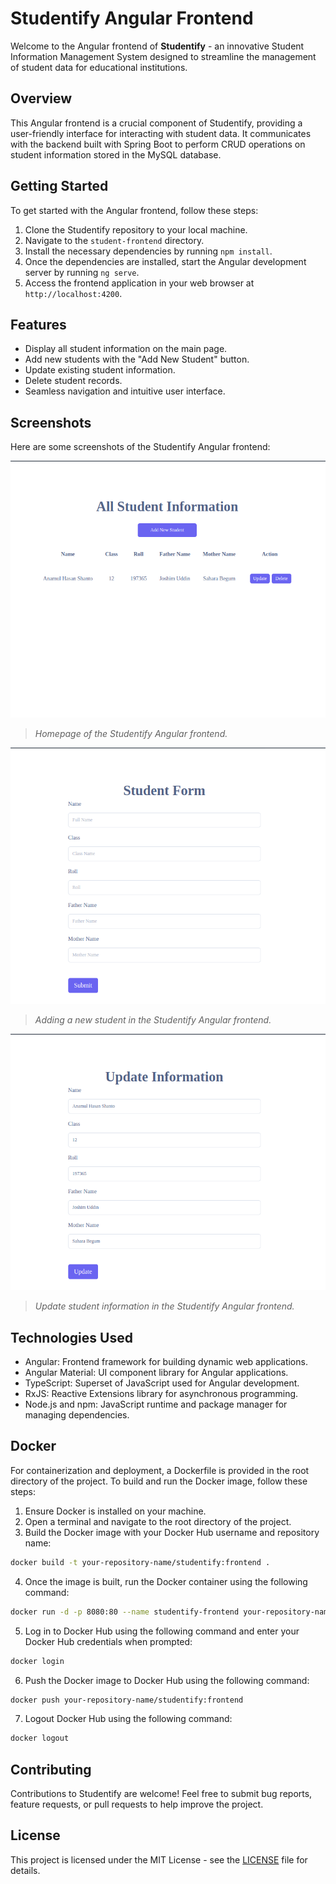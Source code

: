 # Studentify Angular Frontend

Welcome to the Angular frontend of **Studentify** - an innovative Student Information Management System designed to streamline the management of student data for educational institutions.

## Overview

This Angular frontend is a crucial component of Studentify, providing a user-friendly interface for interacting with student data. It communicates with the backend built with Spring Boot to perform CRUD operations on student information stored in the MySQL database.

## Getting Started

To get started with the Angular frontend, follow these steps:

1. Clone the Studentify repository to your local machine.
2. Navigate to the `student-frontend` directory.
3. Install the necessary dependencies by running `npm install`.
4. Once the dependencies are installed, start the Angular development server by running `ng serve`.
5. Access the frontend application in your web browser at `http://localhost:4200`.

## Features

- Display all student information on the main page.
- Add new students with the "Add New Student" button.
- Update existing student information.
- Delete student records.
- Seamless navigation and intuitive user interface.

## Screenshots

Here are some screenshots of the Studentify Angular frontend:

![Home Page](https://github.com/imrezaulkrm/Studentify/raw/frontend/images/home-page.png)
> *Homepage of the Studentify Angular frontend.*

![Student Form Page](https://github.com/imrezaulkrm/Studentify/raw/frontend/images/student-page.png)

> *Adding a new student in the Studentify Angular frontend.*

![Update Page](https://github.com/imrezaulkrm/Studentify/raw/frontend/images/update-page.png)
> *Update student information in the Studentify Angular frontend.*

## Technologies Used

- Angular: Frontend framework for building dynamic web applications.
- Angular Material: UI component library for Angular applications.
- TypeScript: Superset of JavaScript used for Angular development.
- RxJS: Reactive Extensions library for asynchronous programming.
- Node.js and npm: JavaScript runtime and package manager for managing dependencies.

## Docker

For containerization and deployment, a Dockerfile is provided in the root directory of the project. To build and run the Docker image, follow these steps:

1. Ensure Docker is installed on your machine.
2. Open a terminal and navigate to the root directory of the project.
3. Build the Docker image with your Docker Hub username and repository name:

```bash
docker build -t your-repository-name/studentify:frontend .
```
4. Once the image is built, run the Docker container using the following command:
```bash
docker run -d -p 8080:80 --name studentify-frontend your-repository-name/studentify:frontend
```

5. Log in to Docker Hub using the following command and enter your Docker Hub credentials when prompted:
```bash
docker login
```
6. Push the Docker image to Docker Hub using the following command:
```bash
docker push your-repository-name/studentify:frontend
```
7. Logout  Docker Hub using the following command:
```bash
docker logout
```

## Contributing

Contributions to Studentify are welcome! Feel free to submit bug reports, feature requests, or pull requests to help improve the project.

## License

This project is licensed under the MIT License - see the [LICENSE](./LICENSE) file for details.
